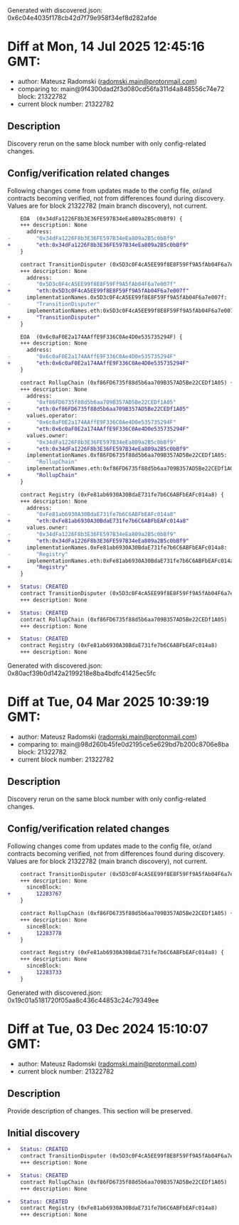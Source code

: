 Generated with discovered.json: 0x6c04e4035f178cb42d7f79e958f34ef8d282afde

# Diff at Mon, 14 Jul 2025 12:45:16 GMT:

- author: Mateusz Radomski (<radomski.main@protonmail.com>)
- comparing to: main@9f4300dad2f3d080cd56fa311d4a848556c74e72 block: 21322782
- current block number: 21322782

## Description

Discovery rerun on the same block number with only config-related changes.

## Config/verification related changes

Following changes come from updates made to the config file,
or/and contracts becoming verified, not from differences found during
discovery. Values are for block 21322782 (main branch discovery), not current.

```diff
    EOA  (0x34dFa1226F8b3E36FE597B34eEa809a2B5c0bBf9) {
    +++ description: None
      address:
-        "0x34dFa1226F8b3E36FE597B34eEa809a2B5c0bBf9"
+        "eth:0x34dFa1226F8b3E36FE597B34eEa809a2B5c0bBf9"
    }
```

```diff
    contract TransitionDisputer (0x5D3c0F4cA5EE99f8E8F59Ff9A5fAb04F6a7e007f) {
    +++ description: None
      address:
-        "0x5D3c0F4cA5EE99f8E8F59Ff9A5fAb04F6a7e007f"
+        "eth:0x5D3c0F4cA5EE99f8E8F59Ff9A5fAb04F6a7e007f"
      implementationNames.0x5D3c0F4cA5EE99f8E8F59Ff9A5fAb04F6a7e007f:
-        "TransitionDisputer"
      implementationNames.eth:0x5D3c0F4cA5EE99f8E8F59Ff9A5fAb04F6a7e007f:
+        "TransitionDisputer"
    }
```

```diff
    EOA  (0x6c0aF0E2a174AAffE9F336C0Ae4D0e535735294F) {
    +++ description: None
      address:
-        "0x6c0aF0E2a174AAffE9F336C0Ae4D0e535735294F"
+        "eth:0x6c0aF0E2a174AAffE9F336C0Ae4D0e535735294F"
    }
```

```diff
    contract RollupChain (0xf86FD6735f88d5b6aa709B357AD5Be22CEDf1A05) {
    +++ description: None
      address:
-        "0xf86FD6735f88d5b6aa709B357AD5Be22CEDf1A05"
+        "eth:0xf86FD6735f88d5b6aa709B357AD5Be22CEDf1A05"
      values.operator:
-        "0x6c0aF0E2a174AAffE9F336C0Ae4D0e535735294F"
+        "eth:0x6c0aF0E2a174AAffE9F336C0Ae4D0e535735294F"
      values.owner:
-        "0x34dFa1226F8b3E36FE597B34eEa809a2B5c0bBf9"
+        "eth:0x34dFa1226F8b3E36FE597B34eEa809a2B5c0bBf9"
      implementationNames.0xf86FD6735f88d5b6aa709B357AD5Be22CEDf1A05:
-        "RollupChain"
      implementationNames.eth:0xf86FD6735f88d5b6aa709B357AD5Be22CEDf1A05:
+        "RollupChain"
    }
```

```diff
    contract Registry (0xFe81ab6930A30BdaE731fe7b6C6ABFbEAFc014a8) {
    +++ description: None
      address:
-        "0xFe81ab6930A30BdaE731fe7b6C6ABFbEAFc014a8"
+        "eth:0xFe81ab6930A30BdaE731fe7b6C6ABFbEAFc014a8"
      values.owner:
-        "0x34dFa1226F8b3E36FE597B34eEa809a2B5c0bBf9"
+        "eth:0x34dFa1226F8b3E36FE597B34eEa809a2B5c0bBf9"
      implementationNames.0xFe81ab6930A30BdaE731fe7b6C6ABFbEAFc014a8:
-        "Registry"
      implementationNames.eth:0xFe81ab6930A30BdaE731fe7b6C6ABFbEAFc014a8:
+        "Registry"
    }
```

```diff
+   Status: CREATED
    contract TransitionDisputer (0x5D3c0F4cA5EE99f8E8F59Ff9A5fAb04F6a7e007f)
    +++ description: None
```

```diff
+   Status: CREATED
    contract RollupChain (0xf86FD6735f88d5b6aa709B357AD5Be22CEDf1A05)
    +++ description: None
```

```diff
+   Status: CREATED
    contract Registry (0xFe81ab6930A30BdaE731fe7b6C6ABFbEAFc014a8)
    +++ description: None
```

Generated with discovered.json: 0x80acf39b0d142a2199218e8ba4bdfc41425ec5fc

# Diff at Tue, 04 Mar 2025 10:39:19 GMT:

- author: Mateusz Radomski (<radomski.main@protonmail.com>)
- comparing to: main@98d260b45fe0d2195ce5e629bd7b200c8706e8ba block: 21322782
- current block number: 21322782

## Description

Discovery rerun on the same block number with only config-related changes.

## Config/verification related changes

Following changes come from updates made to the config file,
or/and contracts becoming verified, not from differences found during
discovery. Values are for block 21322782 (main branch discovery), not current.

```diff
    contract TransitionDisputer (0x5D3c0F4cA5EE99f8E8F59Ff9A5fAb04F6a7e007f) {
    +++ description: None
      sinceBlock:
+        12283767
    }
```

```diff
    contract RollupChain (0xf86FD6735f88d5b6aa709B357AD5Be22CEDf1A05) {
    +++ description: None
      sinceBlock:
+        12283778
    }
```

```diff
    contract Registry (0xFe81ab6930A30BdaE731fe7b6C6ABFbEAFc014a8) {
    +++ description: None
      sinceBlock:
+        12283733
    }
```

Generated with discovered.json: 0x19c01a5181720f05aa8c436c44853c24c79349ee

# Diff at Tue, 03 Dec 2024 15:10:07 GMT:

- author: Mateusz Radomski (<radomski.main@protonmail.com>)
- current block number: 21322782

## Description

Provide description of changes. This section will be preserved.

## Initial discovery

```diff
+   Status: CREATED
    contract TransitionDisputer (0x5D3c0F4cA5EE99f8E8F59Ff9A5fAb04F6a7e007f)
    +++ description: None
```

```diff
+   Status: CREATED
    contract RollupChain (0xf86FD6735f88d5b6aa709B357AD5Be22CEDf1A05)
    +++ description: None
```

```diff
+   Status: CREATED
    contract Registry (0xFe81ab6930A30BdaE731fe7b6C6ABFbEAFc014a8)
    +++ description: None
```
